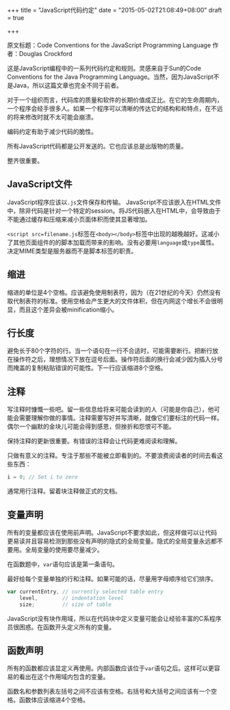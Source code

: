 +++
title  = "JavaScript代码约定"
date = "2015-05-02T21:08:49+08:00"
draft = true

+++

原文标题：Code Conventions for the JavaScript Programming Language
作者：Douglas Crockford

这是JavaScript编程中的一系列代码约定和规则。灵感来自于Sun的Code Conventions for the Java Programming Language。当然，因为JavaScript不是Java，所以这篇文章也完全不同于前者。

对于一个组织而言，代码库的质量和软件的长期价值成正比。在它的生命周期内，一个程序会经手很多人。如果一个程序可以清晰的传达它的结构和和特点，在不远的将来修改时就不太可能会崩溃。

编码约定有助于减少代码的脆性。

所有JavaScript代码都是公开发送的。它也应该总是出版物的质量。

整齐很重要。

## JavaScript文件

JavaScript程序应该以`.js`文件保存和传输。
JavaScript不应该嵌入在HTML文件中，除非代码是针对一个特定的session。将JS代码嵌入在HTML中，会导致由于不能通过缓存和压缩来减小页面体积而使其显著增加。

`<script src=filename.js`标签在`<body></body>`标签中出现的越晚越好。这减小了其他页面组件的的脚本加载而带来的影响。没有必要用`language`或`type`属性。决定MIME类型是服务器而不是脚本标签的职责。

## 缩进

缩进的单位是4个空格。应该避免使用制表符，因为（在21世纪的今天）仍然没有取代制表符的标准。使用空格会产生更大的文件体积，但在内网这个增长不会很明显，而且这个差异会被minification缩小。

## 行长度

避免长于80个字符的行。当一个语句在一行不合适时，可能需要断行。把断行放在操作符之后，理想情况下放在逗号后面。操作符后面的换行会减少因为插入分号而掩盖的复制粘贴错误的可能性。下一行应该缩进8个空格。

## 注释

写注释时慷慨一些吧。留一些信息给将来可能会读到的人（可能是你自己），他可能会需要理解你做的事情。注释需要写好并写清晰，就像它们要标注的代码一样。偶尔一个幽默的金块儿可能会得到感恩，但挫折和怨恨可不能。

保持注释的更新很重要。有错误的注释会让代码更难阅读和理解。

只做有意义的注释。专注于那些不能被立即看到的。不要浪费阅读者的时间去看这些东西：
```javascript
i = 0; // Set i to zero
```
通常用行注释。留着块注释做正式的文档。

## 变量声明

所有的变量都应该在使用前声明。JavaScript不要求如此，但这样做可以让代码更易读并且容易检测到那些没有声明的隐式的全局变量。隐式的全局变量永远都不要用。全局变量的使用要尽量减少。

在函数题中，`var`语句应该是第一条语句。

最好给每个变量单独的行和注释。如果可能的话，尽量用字母顺序给它们排序。
```javascript
var currentEntry, // currently selected table entry
    level,        // indentation level
    size;         // size of table
```
JavaScript没有块作用域，所以在代码块中定义变量可能会让经验丰富的C系程序员很困惑。在函数开头定义所有的变量。

## 函数声明

所有的函数都应该显定义再使用。内部函数应该位于`var`语句之后。这样可以更容易的看出在这个作用域内包含的变量。

函数名和参数列表左括号之间不应该有空格。右括号和大括号之间应该有一个空格。函数体应该缩进4个空格。
